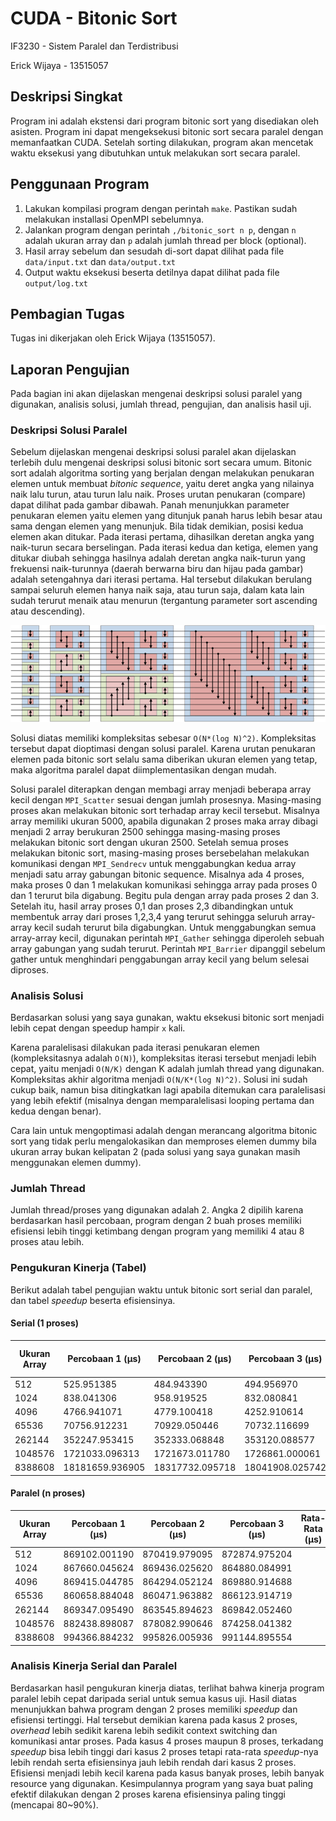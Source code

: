 # CUDA - Bitonic Sort
IF3230 - Sistem Paralel dan Terdistribusi

Erick Wijaya - 13515057

## Deskripsi Singkat
Program ini adalah ekstensi dari program bitonic sort yang disediakan oleh asisten. 
Program ini dapat mengeksekusi bitonic sort secara paralel dengan memanfaatkan CUDA. 
Setelah sorting dilakukan, program akan mencetak waktu eksekusi 
yang dibutuhkan untuk melakukan sort secara paralel. 

## Penggunaan Program
1. Lakukan kompilasi program dengan perintah ```make```. Pastikan sudah melakukan installasi OpenMPI sebelumnya. 
2. Jalankan program dengan perintah ```,/bitonic_sort n p```, dengan ```n``` adalah ukuran array dan ```p``` adalah jumlah thread per block (optional).
3. Hasil array sebelum dan sesudah di-sort dapat dilihat pada file ```data/input.txt``` dan ```data/output.txt```
4. Output waktu eksekusi beserta detilnya dapat dilihat pada file ```output/log.txt```

## Pembagian Tugas
Tugas ini dikerjakan oleh Erick Wijaya (13515057). 

## Laporan Pengujian
Pada bagian ini akan dijelaskan mengenai deskripsi solusi paralel yang digunakan, analisis solusi, jumlah thread, pengujian, dan analisis hasil uji. 

### Deskripsi Solusi Paralel
Sebelum dijelaskan mengenai deskripsi solusi paralel akan dijelaskan terlebih dulu mengenai deskripsi solusi bitonic sort secara umum.
Bitonic sort adalah algoritma sorting yang berjalan dengan melakukan penukaran elemen untuk membuat *bitonic sequence*, yaitu deret angka 
yang nilainya naik lalu turun, atau turun lalu naik. Proses urutan penukaran (compare) dapat dilihat pada gambar dibawah. Panah 
menunjukkan parameter penukaran elemen yaitu elemen yang ditunjuk panah harus lebih besar atau sama dengan elemen yang menunjuk. 
Bila tidak demikian, posisi kedua elemen akan ditukar. Pada iterasi pertama, dihasilkan deretan angka yang naik-turun secara berselingan. 
Pada iterasi kedua dan ketiga, elemen yang ditukar diubah sehingga hasilnya adalah deretan angka naik-turun yang frekuensi naik-turunnya (daerah berwarna biru dan hijau pada gambar) adalah
setengahnya dari iterasi pertama. Hal tersebut dilakukan berulang sampai seluruh elemen hanya naik saja, atau turun saja, dalam kata lain 
sudah terurut menaik atau menurun (tergantung parameter sort ascending atau descending). 

![bitonic_sort](img/bitonic_sort.png)

Solusi diatas memiliki kompleksitas sebesar ```O(N*(log N)^2)```. Kompleksitas tersebut dapat dioptimasi dengan solusi paralel. 
Karena urutan penukaran elemen pada bitonic sort selalu sama diberikan ukuran elemen yang tetap, maka algoritma paralel dapat 
diimplementasikan dengan mudah. 

Solusi paralel diterapkan dengan membagi array menjadi beberapa array kecil dengan ```MPI_Scatter``` sesuai dengan jumlah prosesnya. 
Masing-masing proses akan melakukan bitonic sort terhadap array kecil tersebut. Misalnya array memiliki ukuran 5000, apabila digunakan 
2 proses maka array dibagi menjadi 2 array berukuran 2500 sehingga masing-masing proses melakukan bitonic sort dengan ukuran 2500. 
Setelah semua proses melakukan bitonic sort, masing-masing proses bersebelahan melakukan komunikasi dengan ```MPI_Sendrecv``` untuk 
menggabungkan kedua array menjadi satu array gabungan bitonic sequence. Misalnya ada 4 proses, maka proses 0 dan 1 melakukan komunikasi 
sehingga array pada proses 0 dan 1 terurut bila digabung. Begitu pula dengan array pada proses 2 dan 3. Setelah itu, hasil array proses 0,1 
dan proses 2,3 dibandingkan untuk membentuk array dari proses 1,2,3,4 yang terurut sehingga seluruh array-array kecil sudah terurut bila 
digabungkan. Untuk menggabungkan semua array-array kecil, digunakan perintah ```MPI_Gather``` sehingga diperoleh sebuah array gabungan 
yang sudah terurut. Perintah ```MPI_Barrier``` dipanggil sebelum gather untuk menghindari penggabungan array kecil yang belum selesai 
diproses. 

### Analisis Solusi
Berdasarkan solusi yang saya gunakan, waktu eksekusi bitonic sort menjadi lebih cepat dengan speedup hampir ```x``` kali. 

Karena paralelisasi dilakukan pada iterasi 
penukaran elemen (kompleksitasnya adalah ```O(N)```), kompleksitas iterasi tersebut menjadi lebih cepat, yaitu menjadi 
```O(N/K)``` dengan K adalah jumlah thread yang digunakan. Kompleksitas akhir algoritma menjadi ```O(N/K*(log N)^2)```. 
Solusi ini sudah cukup baik, namun bisa ditingkatkan lagi apabila ditemukan cara paralelisasi yang lebih efektif 
(misalnya dengan memparalelisasi looping pertama dan kedua dengan benar). 

Cara lain untuk mengoptimasi adalah dengan merancang algoritma bitonic sort 
yang tidak perlu mengalokasikan dan memproses elemen dummy bila ukuran array bukan kelipatan 2 (pada solusi yang saya gunakan masih 
menggunakan elemen dummy). 

### Jumlah Thread
Jumlah thread/proses yang digunakan adalah 2. Angka 2 dipilih karena berdasarkan hasil percobaan, program dengan 2 buah 
proses memiliki efisiensi lebih tinggi ketimbang dengan program yang memiliki 4 atau 8 proses atau lebih. 

### Pengukuran Kinerja (Tabel)
Berikut adalah tabel pengujian waktu untuk bitonic sort serial dan paralel, dan tabel *speedup* beserta efisiensinya.

#### Serial (1 proses)
| **Ukuran Array** | **Percobaan 1 (μs)** | **Percobaan 2 (μs)** | **Percobaan 3 (μs)** | **Rata-Rata (μs)** |
| ---------------- | -------------------- | -------------------- | -------------------- | ------------------ |
| 512     | 525.951385 | 484.943390 | 494.956970 |  |
| 1024    | 838.041306 | 958.919525 | 832.080841 |  |
| 4096    | 4766.941071 | 4779.100418 | 4252.910614 |  |
| 65536   | 70756.912231 | 70929.050446 | 70732.116699 |  |
| 262144  | 352247.953415 | 352333.068848 | 353120.088577 |  |
| 1048576 | 1721033.096313 | 1721673.011780 | 1726861.000061 |  |
| 8388608 | 18181659.936905 | 18317732.095718 | 18041908.025742 |  |

#### Paralel (n proses) 
| **Ukuran Array** | **Percobaan 1 (μs)** | **Percobaan 2 (μs)** | **Percobaan 3 (μs)** | **Rata-Rata (μs)** | **Speed Up** | **Efisiensi** |
| ---------------- | -------------------- | -------------------- | -------------------- | ------------------ | ------------ | ------------- |
| 512     | 869102.001190 | 870419.979095 | 872874.975204 |  |  |  |
| 1024    | 867660.045624 | 869436.025620 | 864880.084991 |  |  |  |
| 4096    | 869415.044785 | 864294.052124 | 869880.914688 |  |  |  |
| 65536   | 860658.884048 | 860471.963882 | 866123.914719 |  |  |  |
| 262144  | 869347.095490 | 863545.894623 | 869842.052460 |  |  |  |
| 1048576 | 882438.898087 | 878082.990646 | 874258.041382 |  |  |  |
| 8388608 | 994366.884232 | 995826.005936 | 991144.895554 |  |  |  |

### Analisis Kinerja Serial dan Paralel
Berdasarkan hasil pengukuran kinerja diatas, terlihat bahwa kinerja program paralel lebih cepat daripada serial untuk semua kasus uji. 
Hasil diatas menunjukkan bahwa program dengan 2 proses memiliki *speedup* dan efisiensi tertinggi. Hal tersebut demikian karena 
pada kasus 2 proses, *overhead* lebih sedikit karena lebih sedikit context switching dan komunikasi antar proses. 
Pada kasus 4 proses maupun 8 proses, terkadang *speedup* bisa lebih tinggi dari kasus 2 proses tetapi rata-rata *speedup*-nya lebih 
rendah serta efisiensinya jauh lebih rendah dari kasus 2 proses. Efisiensi menjadi lebih kecil karena pada kasus banyak proses, lebih 
banyak resource yang digunakan. Kesimpulannya program yang saya buat paling efektif dilakukan dengan 2 proses karena efisiensinya paling 
tinggi (mencapai 80~90%). 